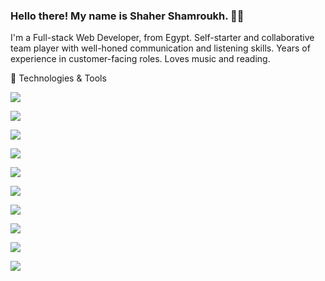### Hello there! My name is Shaher Shamroukh. 👋🤓

I'm a Full-stack Web Developer, from Egypt. Self-starter and collaborative team player with well-honed communication and listening skills.
Years of experience in customer-facing roles. Loves music and reading.

🔧 Technologies & Tools

![](https://img.shields.io/badge/Language-Javascript-informational?style=flat&logo=<LOGO_NAME>&logoColor=white&color=2bbc8a)

![](https://img.shields.io/badge/Language-Ruby-informational?style=flat&logo=<LOGO_NAME>&logoColor=white&color=2bbc8a)

![](https://img.shields.io/badge/Framework-Rails-informational?style=flat&logo=<LOGO_NAME>&logoColor=white&color=2bbc8a)

![](https://img.shields.io/badge/Framework-React-informational?style=flat&logo=<LOGO_NAME>&logoColor=white&color=2bbc8a)

![](https://img.shields.io/badge/OS-Linux/Windows-informational?style=flat&logo=<LOGO_NAME>&logoColor=white&color=2bbc8a)

![](https://img.shields.io/badge/Shell-Bash-informational?style=flat&logo=<LOGO_NAME>&logoColor=white&color=2bbc8a)

![](https://img.shields.io/badge/Editor-VScode-informational?style=flat&logo=<LOGO_NAME>&logoColor=white&color=2bbc8a)

![](https://img.shields.io/badge/Tool-Docker-informational?style=flat&logo=<LOGO_NAME>&logoColor=white&color=2bbc8a)

![](https://img.shields.io/badge/Tool-PostgresSQL-informational?style=flat&logo=<LOGO_NAME>&logoColor=white&color=2bbc8a)

![](https://img.shields.io/badge/Tool-Git-informational?style=flat&logo=<LOGO_NAME>&logoColor=white&color=2bbc8a)


